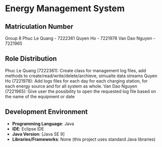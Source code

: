 # Energy Management System

## Matriculation Number
Group 8
Phuc Le Quang - 7222361
Quyen Ho - 7221978
Van Dao Nguyen - 7221965

## Role Distribution
Phuc Le Quang (7222361): Create class for management log files, add methods to create/read/write/delete/archieve, simualte data streams
Quyen Ho (7221978): Add logs files for each day for each charging station, for each energy source and for all system as whole.
Van Dao Nguyen (7221965): Give user the possibility to open the requested log file based on the name of the equipment or date

## Development Environment
- **Programming Language**: Java
- **IDE**: Eclipse IDE
- **Java Version**: [Java SE 9]
- **Libraries/Frameworks**: None (this project uses standard Java libraries)
